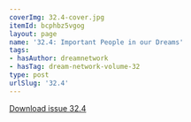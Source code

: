 ```yaml
---
coverImg: 32.4-cover.jpg
itemId: bcphbz5vgog
layout: page
name: '32.4: Important People in our Dreams'
tags:
- hasAuthor: dreamnetwork
- hasTag: dream-network-volume-32
type: post
urlSlug: '32.4'
---
```

<a href="../files/pdfs/Volume_32/32.4_important_people_in_dreams.pdf" download="">Download issue 32.4</a>